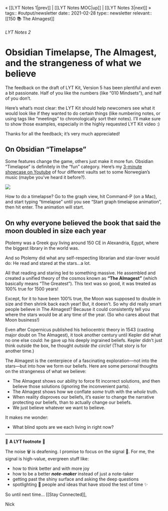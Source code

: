 « [[LYT Notes 1|prev]] | [[LYT Notes MOC|up]] | [[LYT Notes 3|next]] »
tags:: #output/newsletter
date:: 2021-02-28
type:: newsletter
relevant:: [[150 📚 The Almagest]]

###### LYT Notes 2 
# Obsidian Timelapse, The Almagest, and the strangeness of what we believe
The feedback on the draft of LYT Kit, Version 5 has been plentiful and even a bit passionate. Half of you like the numbers (like “010 Mindsets”), and half of you don’t.

Here’s what’s most clear: the LYT Kit should help newcomers see what it would look like if they wanted to do certain things (like numbering notes, or using tags like “meetings” to chronologically sort their notes). I’ll make sure to show those examples, especially in the highly requested LYT Kit video :)

Thanks for all the feedback; it’s very much appreciated!

## On Obsidian “Timelapse”

Some features change the game, others just make it more fun. Obsidian “Timelapse” is definitely in the “fun” category. Here’s my [3-minute showcase on Youtube](https://youtu.be/9NyOGXOTmUc) of four different vaults set to some Norwegian’s music (maybe you’ve heard it before?).

[![](https://embed.filekitcdn.com/e/dv87Nny89souiCFyZqnEgh/rK4Gg4drcUasKhsHNaH5mb/email)](https://youtu.be/9NyOGXOTmUc)

How to do a timelapse? Go to the graph view, hit Command-P (on a Mac), and start typing “timelapse” until you see “Start graph timelapse animation”, then hit enter. The animation will start.

## On why everyone believed the book that said the moon doubled in size each year

Ptolemy was a Greek guy living around 150 CE in Alexandria, Egypt, where the biggest library in the world was.

And so Ptolemy did what any self-respecting librarian and star-lover would do: He read and stared at the stars…a lot.

All that reading and staring led to something massive. He assembled and created a unified theory of the cosmos known as **“The Almagest”** (which basically means “The Greatest”). This text was so good, it was treated as 100% true for 1500 years!

Except, for it to have been 100% true, the Moon was supposed to double in size and then shrink back each year! But, it doesn’t. So why did really smart people believe in The Almagest? Because it could consistently tell you where the stars would be at any time of the year. (So who cares about that Moon business!)

Even after Copernicus published his heliocentric theory in 1543 (casting major doubt on The Almagest), it took another century until Kepler did what no one else could: he gave up his deeply ingrained beliefs. Kepler didn’t just think outside the box, he thought _outside the circle!_ (That story is for another time.)

The Almagest is the centerpiece of a fascinating exploration—not into the stars—but into how we form our beliefs. Here are some personal thoughts on the strangeness of what we believe:

-   The Almagest shows our ability to force fit incorrect solutions, and then believe those solutions (ignoring the inconvenient parts).
-   The Almagest shows how we conflate _some_ truth with the _whole_ truth.
-   When reality disproves our beliefs, it’s easier to change the narrative protecting our beliefs, than to actually change our beliefs.
-   We just believe whatever we want to believe.

It makes me wonder:

-   What blind spots are we each living in right now?


---

👣 **A LYT footnote** 🎵

The noise 🗑 is deafening. I promise to focus on the signal 🌿. For me, the signal is high-value, evergreen stuff like:

-   how to think better and with more joy
-   how to be a better _**note-maker**_ instead of just a note-taker
-   getting past the shiny surface and asking the deep questions
-   spotlighting 🔦 people and ideas that have stood the test of time ✨

So until next time... \[\[Stay Connected\]\],

Nick